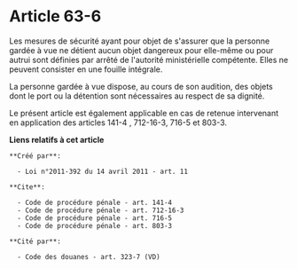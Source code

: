 # Article 63-6

Les mesures de sécurité ayant pour objet de s'assurer que la personne gardée à vue ne détient aucun objet dangereux pour
elle-même ou pour autrui sont définies par arrêté de l'autorité ministérielle compétente. Elles ne peuvent consister en une
fouille intégrale. 

La personne gardée à vue dispose, au cours de son audition, des objets dont le port ou la détention sont nécessaires au
respect de sa dignité. 

Le présent article est également applicable en cas de retenue intervenant en application des articles 141-4
, 712-16-3, 
716-5 et 803-3.

**Liens relatifs à cet article**

	**Créé par**:

	  - Loi n°2011-392 du 14 avril 2011 - art. 11

	**Cite**:

	  - Code de procédure pénale - art. 141-4
	  - Code de procédure pénale - art. 712-16-3
	  - Code de procédure pénale - art. 716-5
	  - Code de procédure pénale - art. 803-3

	**Cité par**:

	  - Code des douanes - art. 323-7 (VD)

